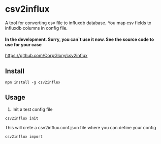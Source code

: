 # csv2influx

A tool for converting csv file to influxdb database.
You map csv fields to influxdb columns in config file.

#### In the development. Sorry, you can`t use it now. See the source code to use for your case

https://github.com/CorpGlory/csv2influx

## Install

```
npm install -g csv2influx
```

## Usage

1. Init a test config file

```
csv2influx init
```

This will crete a csv2influx.conf.json file where you can define your config

```
csv2influx import
```

